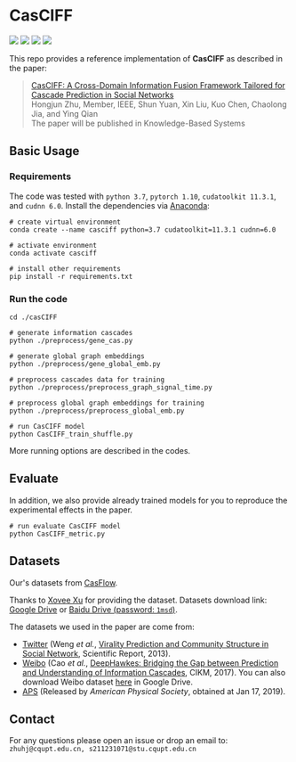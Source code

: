 # CasCIFF

![](https://img.shields.io/badge/python-3.7-green)
![](https://img.shields.io/badge/pytorch-1.10-green)
![](https://img.shields.io/badge/cudatoolkit-11.3.1-green)
![](https://img.shields.io/badge/cudnn-6.0-green)
 
This repo provides a reference implementation of **CasCIFF** as described in the paper:
> [CasCIFF: A Cross-Domain Information Fusion Framework Tailored for Cascade Prediction in Social Networks](https://authors.elsevier.com/c/1jgnR3OAb9C~aG)  
> Hongjun Zhu, Member, IEEE, Shun Yuan, Xin Liu, Kuo Chen, Chaolong Jia, and Ying Qian  
> The paper will be published in Knowledge-Based Systems

## Basic Usage

### Requirements

The code was tested with `python 3.7`, `pytorch 1.10`, `cudatoolkit 11.3.1`, and `cudnn 6.0`. Install the dependencies via [Anaconda](https://www.anaconda.com/):

```shell
# create virtual environment
conda create --name casciff python=3.7 cudatoolkit=11.3.1 cudnn=6.0

# activate environment
conda activate casciff

# install other requirements
pip install -r requirements.txt
```

### Run the code
```shell
cd ./casCIFF

# generate information cascades
python ./preprocess/gene_cas.py 

# generate global graph embeddings
python ./preprocess/gene_global_emb.py 

# preprocess cascades data for training
python ./preprocess/preprocess_graph_signal_time.py

# preprocess global graph embeddings for training
python ./preprocess/preprocess_global_emb.py

# run CasCIFF model
python CasCIFF_train_shuffle.py
```
More running options are described in the codes.

## Evaluate
In addition, we also provide already trained models for you to reproduce the experimental effects in the paper.

```shell
# run evaluate CasCIFF model
python CasCIFF_metric.py
```

## Datasets


Our's datasets from [CasFlow](https://github.com/Xovee/casflow).

Thanks to [Xovee Xu](https://www.xoveexu.com/) for providing the dataset. Datasets download link: [Google Drive](https://drive.google.com/file/d/1o4KAZs19fl4Qa5LUtdnmNy57gHa15AF-/view?usp=sharing) or [Baidu Drive (password: `1msd`)](https://pan.baidu.com/s/1tWcEefxoRHj002F0s9BCTQ). 

The datasets we used in the paper are come from:

- [Twitter](http://carl.cs.indiana.edu/data/#virality2013) (Weng *et al.*, [Virality Prediction and Community Structure in Social Network](https://www.nature.com/articles/srep02522), Scientific Report, 2013).
- [Weibo](https://github.com/CaoQi92/DeepHawkes) (Cao *et al.*, [DeepHawkes: Bridging the Gap between 
Prediction and Understanding of Information Cascades](https://dl.acm.org/doi/10.1145/3132847.3132973), CIKM, 2017). You can also download Weibo dataset [here](https://drive.google.com/file/d/1fgkLeFRYQDQOKPujsmn61sGbJt6PaERF/view?usp=sharing) in Google Drive.  
- [APS](https://journals.aps.org/datasets) (Released by *American Physical Society*, obtained at Jan 17, 2019). 


## Contact

For any questions please open an issue or drop an email to: `zhuhj@cqupt.edu.cn, s211231071@stu.cqupt.edu.cn`

